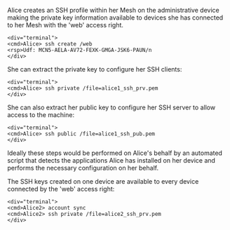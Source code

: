 
Alice creates an SSH profile within her Mesh on the administrative device making the 
private key information available to devices she has connected to her Mesh with the 
'web' access right.


~~~~
<div="terminal">
<cmd>Alice> ssh create /web
<rsp>Udf: MCN5-AELA-AV72-FEXK-GMGA-JSK6-PAUN/n
</div>
~~~~

She can extract the private key to configure her SSH clients:


~~~~
<div="terminal">
<cmd>Alice> ssh private /file=alice1_ssh_prv.pem
</div>
~~~~

She can also extract her public key to configure her SSH server to allow access to 
the machine:


~~~~
<div="terminal">
<cmd>Alice> ssh public /file=alice1_ssh_pub.pem
</div>
~~~~

Ideally these steps would be performed on Alice's behalf by an automated script
that detects the applications Alice has installed on her device and performs the
necessary configuration on her behalf. 

The SSH keys created on one device are available to every device connected by the 'web' access 
right:


~~~~
<div="terminal">
<cmd>Alice2> account sync
<cmd>Alice2> ssh private /file=alice2_ssh_prv.pem
</div>
~~~~

